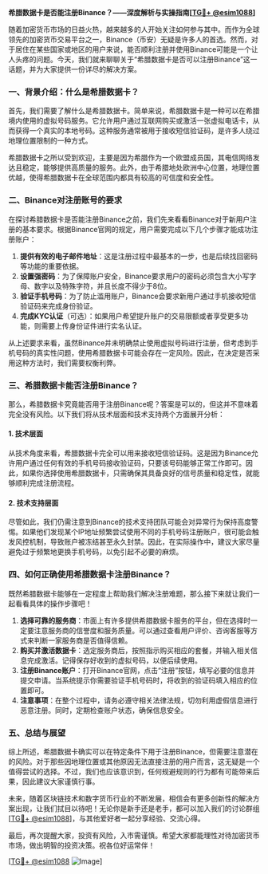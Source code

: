 **希腊数据卡是否能注册Binance？——深度解析与实操指南[[TG💪+ @esim1088](https://t.me/s/esim1088)]**

随着加密货币市场的日益火热，越来越多的人开始关注如何参与其中。而作为全球领先的加密货币交易平台之一，Binance（币安）无疑是许多人的首选。然而，对于居住在某些国家或地区的用户来说，能否顺利注册并使用Binance可能是一个让人头疼的问题。今天，我们就来聊聊关于“希腊数据卡是否可以注册Binance”这一话题，并为大家提供一份详尽的解决方案。

### 一、背景介绍：什么是希腊数据卡？

首先，我们需要了解什么是希腊数据卡。简单来说，希腊数据卡是一种可以在希腊境内使用的虚拟号码服务。它允许用户通过互联网购买或激活一张虚拟电话卡，从而获得一个真实的本地号码。这种服务通常被用于接收短信验证码，是许多人绕过地理位置限制的一种方式。

希腊数据卡之所以受到欢迎，主要是因为希腊作为一个欧盟成员国，其电信网络发达且稳定，能够提供高质量的服务。此外，由于希腊地处欧洲中心位置，地理位置优越，使得希腊数据卡在全球范围内都具有较高的可信度和安全性。

### 二、Binance对注册账号的要求

在探讨希腊数据卡是否能注册Binance之前，我们先来看看Binance对于新用户注册的基本要求。根据Binance官网的规定，用户需要完成以下几个步骤才能成功注册账户：

1. **提供有效的电子邮件地址**：这是注册过程中最基本的一步，也是后续找回密码等功能的重要依据。
2. **设置强密码**：为了保障账户安全，Binance要求用户的密码必须包含大小写字母、数字以及特殊字符，并且长度不得少于8位。
3. **验证手机号码**：为了防止滥用账户，Binance会要求新用户通过手机接收短信验证码来完成身份验证。
4. **完成KYC认证**（可选）：如果用户希望提升账户的交易限额或者享受更多功能，则需要上传身份证件进行实名认证。

从上述要求来看，虽然Binance并未明确禁止使用虚拟号码进行注册，但考虑到手机号码的真实性问题，使用希腊数据卡可能会存在一定风险。因此，在决定是否采用这种方法时，我们需要权衡利弊。

### 三、希腊数据卡能否注册Binance？

那么，希腊数据卡究竟能否用于注册Binance呢？答案是可以的，但这并不意味着完全没有风险。以下我们将从技术层面和技术支持两个方面展开分析：

#### 1. 技术层面

从技术角度来看，希腊数据卡完全可以用来接收短信验证码。这是因为Binance允许用户通过任何有效的手机号码接收验证码，只要该号码能够正常工作即可。因此，如果你选择使用希腊数据卡，只需确保其具备良好的信号质量和稳定性，就能够顺利完成注册流程。

#### 2. 技术支持层面

尽管如此，我们仍需注意到Binance的技术支持团队可能会对异常行为保持高度警惕。如果他们发现某个IP地址频繁尝试使用不同的手机号码注册账户，很可能会触发风控机制，导致账户被冻结甚至永久封禁。因此，在实际操作中，建议大家尽量避免过于频繁地更换手机号码，以免引起不必要的麻烦。

### 四、如何正确使用希腊数据卡注册Binance？

既然希腊数据卡能够在一定程度上帮助我们解决注册难题，那么接下来就让我们一起看看具体的操作步骤吧！

1. **选择可靠的服务商**：市面上有许多提供希腊数据卡服务的平台，但在选择时一定要注意服务商的信誉度和服务质量。可以通过查看用户评价、咨询客服等方式来判断一家服务商是否值得信赖。
2. **购买并激活数据卡**：选定服务商后，按照指示购买相应的套餐，并输入相关信息完成激活。记得保存好收到的虚拟号码，以便后续使用。
3. **注册Binance账户**：打开Binance官网，点击“注册”按钮，填写必要的信息并提交申请。当系统提示你需要验证手机号码时，将收到的验证码填入相应的位置即可。
4. **注意事项**：在整个过程中，请务必遵守相关法律法规，切勿利用虚假信息进行恶意注册。同时，定期检查账户状态，确保信息安全。

### 五、总结与展望

综上所述，希腊数据卡确实可以在特定条件下用于注册Binance，但需要注意潜在的风险。对于那些因地理位置或其他原因无法直接注册的用户而言，这无疑是一个值得尝试的选择。不过，我们也应该意识到，任何规避规则的行为都有可能带来后果，因此建议大家谨慎行事。

未来，随着区块链技术和数字货币行业的不断发展，相信会有更多创新性的解决方案出现，让我们拭目以待吧！无论你是新手还是老手，都可以加入我们的讨论群组[[TG💪+ @esim1088](https://t.me/s/esim1088)]，与其他爱好者一起分享经验、交流心得。

最后，再次提醒大家，投资有风险，入市需谨慎。希望大家都能理性对待加密货币市场，做出明智的投资决策。祝各位好运常伴！

[[TG💪+ @esim1088](https://t.me/s/esim1088) ![Image](https://i.postimg.cc/4NQfJmqS/Snipaste-2025-05-13-00-14-12.png)]